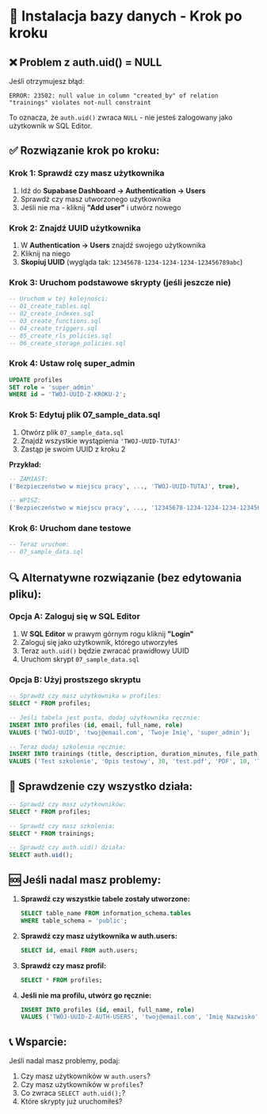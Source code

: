 # 🚀 Instalacja bazy danych - Krok po kroku

## ❌ **Problem z auth.uid() = NULL**

Jeśli otrzymujesz błąd:
```
ERROR: 23502: null value in column "created_by" of relation "trainings" violates not-null constraint
```

To oznacza, że `auth.uid()` zwraca `NULL` - nie jesteś zalogowany jako użytkownik w SQL Editor.

## ✅ **Rozwiązanie krok po kroku:**

### **Krok 1:** Sprawdź czy masz użytkownika
1. Idź do **Supabase Dashboard → Authentication → Users**
2. Sprawdź czy masz utworzonego użytkownika
3. Jeśli nie ma - kliknij **"Add user"** i utwórz nowego

### **Krok 2:** Znajdź UUID użytkownika
1. W **Authentication → Users** znajdź swojego użytkownika
2. Kliknij na niego
3. **Skopiuj UUID** (wygląda tak: `12345678-1234-1234-1234-123456789abc`)

### **Krok 3:** Uruchom podstawowe skrypty (jeśli jeszcze nie)
```sql
-- Uruchom w tej kolejności:
-- 01_create_tables.sql
-- 02_create_indexes.sql  
-- 03_create_functions.sql
-- 04_create_triggers.sql
-- 05_create_rls_policies.sql
-- 06_create_storage_policies.sql
```

### **Krok 4:** Ustaw rolę super_admin
```sql
UPDATE profiles 
SET role = 'super_admin' 
WHERE id = 'TWÓJ-UUID-Z-KROKU-2';
```

### **Krok 5:** Edytuj plik 07_sample_data.sql
1. Otwórz plik `07_sample_data.sql`
2. Znajdź wszystkie wystąpienia `'TWOJ-UUID-TUTAJ'`
3. Zastąp je swoim UUID z kroku 2

**Przykład:**
```sql
-- ZAMIAST:
('Bezpieczeństwo w miejscu pracy', ..., 'TWOJ-UUID-TUTAJ', true),

-- WPISZ:
('Bezpieczeństwo w miejscu pracy', ..., '12345678-1234-1234-1234-123456789abc', true),
```

### **Krok 6:** Uruchom dane testowe
```sql
-- Teraz uruchom:
-- 07_sample_data.sql
```

## 🔍 **Alternatywne rozwiązanie (bez edytowania pliku):**

### **Opcja A:** Zaloguj się w SQL Editor
1. W **SQL Editor** w prawym górnym rogu kliknij **"Login"**
2. Zaloguj się jako użytkownik, którego utworzyłeś
3. Teraz `auth.uid()` będzie zwracać prawidłowy UUID
4. Uruchom skrypt `07_sample_data.sql`

### **Opcja B:** Użyj prostszego skryptu
```sql
-- Sprawdź czy masz użytkownika w profiles:
SELECT * FROM profiles;

-- Jeśli tabela jest pusta, dodaj użytkownika ręcznie:
INSERT INTO profiles (id, email, full_name, role) 
VALUES ('TWÓJ-UUID', 'twoj@email.com', 'Twoje Imię', 'super_admin');

-- Teraz dodaj szkolenia ręcznie:
INSERT INTO trainings (title, description, duration_minutes, file_path, file_type, slides_count, created_by, is_active) 
VALUES ('Test szkolenie', 'Opis testowy', 30, 'test.pdf', 'PDF', 10, 'TWÓJ-UUID', true);
```

## 🎯 **Sprawdzenie czy wszystko działa:**

```sql
-- Sprawdź czy masz użytkowników:
SELECT * FROM profiles;

-- Sprawdź czy masz szkolenia:
SELECT * FROM trainings;

-- Sprawdź czy auth.uid() działa:
SELECT auth.uid();
```

## 🆘 **Jeśli nadal masz problemy:**

1. **Sprawdź czy wszystkie tabele zostały utworzone:**
   ```sql
   SELECT table_name FROM information_schema.tables 
   WHERE table_schema = 'public';
   ```

2. **Sprawdź czy masz użytkownika w auth.users:**
   ```sql
   SELECT id, email FROM auth.users;
   ```

3. **Sprawdź czy masz profil:**
   ```sql
   SELECT * FROM profiles;
   ```

4. **Jeśli nie ma profilu, utwórz go ręcznie:**
   ```sql
   INSERT INTO profiles (id, email, full_name, role) 
   VALUES ('TWÓJ-UUID-Z-AUTH-USERS', 'twoj@email.com', 'Imię Nazwisko', 'super_admin');
   ```

## 📞 **Wsparcie:**

Jeśli nadal masz problemy, podaj:
1. Czy masz użytkowników w `auth.users`?
2. Czy masz użytkowników w `profiles`?
3. Co zwraca `SELECT auth.uid();`?
4. Które skrypty już uruchomiłeś?
